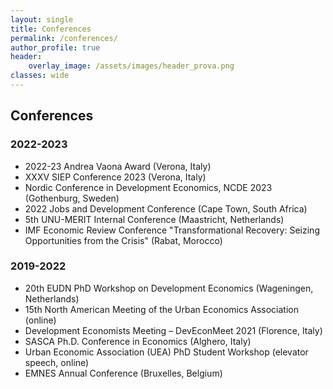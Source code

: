 ```yaml
---
layout: single
title: Conferences
permalink: /conferences/
author_profile: true
header:
    overlay_image: /assets/images/header_prova.png
classes: wide
---
```


## Conferences

### 2022-2023

- 2022-23 Andrea Vaona Award (Verona, Italy) [<i class="fas fa-link" aria-hidden="true"></i>](https://www.univrmagazine.it/2023/09/19/premio-vaona/)
- XXXV SIEP Conference 2023 (Verona, Italy) [<i class="fas fa-link" aria-hidden="true"></i>](http://www.siepweb.it/siep/wp/en/en/xxxv-siep-conference-2023/)
- Nordic Conference in Development Economics, NCDE 2023 (Gothenburg, Sweden) [<i class="fas fa-link" aria-hidden="true"></i>](https://www.gu.se/en/school-business-economics-law/economics/our-research/research-areas/development-economics/nordic-conference-in-development-economics-ncde-2023)
- 2022 Jobs and Development Conference (Cape Town, South Africa) [<i class="fas fa-link" aria-hidden="true"></i>](https://jobsanddevelopmentconference.org/conferences-list/2022-conference-2/)
- 5th UNU-MERIT Internal Conference (Maastricht, Netherlands) [<i class="fas fa-link" aria-hidden="true"></i>](https://www.merit.unu.edu/events/event-abstract/?id=2216)
- IMF Economic Review Conference "Transformational Recovery: Seizing Opportunities from the Crisis" (Rabat, Morocco) [<i class="fas fa-link" aria-hidden="true"></i>](https://www.imf.org/en/News/Seminars/Conferences/2022/06/23/transformational-recovery-seizing-opportunities-from-the-crisis)

### 2019-2022

- 20th EUDN PhD Workshop on Development Economics (Wageningen, Netherlands)
- 15th North American Meeting of the Urban Economics Association (online) [<i class="fas fa-link" aria-hidden="true"></i>](https://urbaneconomics.org/meetings/uea2021/)
- Development Economists Meeting – DevEconMeet 2021 (Florence, Italy) [<i class="fas fa-link" aria-hidden="true"></i>](https://www.phd-delos.unifi.it/vp-261-development-economists-meeting-deveconmeet.html)
- SASCA Ph.D. Conference in Economics (Alghero, Italy) [<i class="fas fa-link" aria-hidden="true"></i>](https://sites.google.com/view/sassari-venice-phd-conference/2021-edition#)
- Urban Economic Association (UEA) PhD Student Workshop (elevator speech, online) [<i class="fas fa-link" aria-hidden="true"></i>](https://urbaneconomics.org/workshops/summerschool2021/program.pdf)
- EMNES Annual Conference (Bruxelles, Belgium) [<i class="fas fa-link" aria-hidden="true"></i>](https://emnes.org/wp-content/uploads/2019/06/speakers.pdf)

